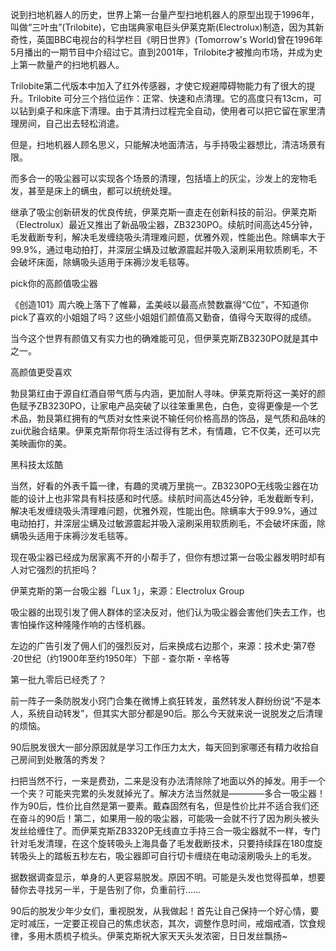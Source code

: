 说到扫地机器人的历史，世界上第一台量产型扫地机器人的原型出现于1996年，叫做“三叶虫”(Trilobite)，它由瑞典家电巨头伊莱克斯(Electrolux)制造，因为其新奇性，英国BBC电视台的科学栏目《明日世界》(Tomorrow's World)曾在1996年5月播出的一期节目中介绍过它。直到2001年，Trilobite才被推向市场，并成为史上第一款量产的扫地机器人。

Trilobite第二代版本中加入了红外传感器，才使它规避障碍物能力有了很大的提升。Trilobite 可分三个挡位运作：正常、快速和点清理。它的高度只有13cm，可以钻到桌子和床底下清理。由于其清扫过程完全自动，使用者可以把它留在家里清理房间，自己出去轻松消遣。

但是，扫地机器人顾名思义，只能解决地面清洁，与手持吸尘器想比，清洁场景有限。

而多合一的吸尘器可以实现各个场景的清理，包括墙上的灰尘，沙发上的宠物毛发，甚至是床上的螨虫，都可以统统处理。

继承了吸尘创新研发的优良传统，伊莱克斯一直走在创新科技的前沿。伊莱克斯（Electrolux）最近又推出了新品吸尘器，ZB3230PO。续航时间高达45分钟，毛发截断专利，解决毛发缠绕吸头清理难问题，优雅外观，性能出色。除螨率大于99.9%，通过电动拍打，并深层尘螨及过敏源震起并吸入滚刷采用软质刷毛，不会破坏床面，除螨吸头适用于床褥沙发毛毯等。 

pick你的高颜值吸尘器

《创造101》周六晚上落下了帷幕，孟美岐以最高点赞数赢得“C位”，不知道你pick了喜欢的小姐姐了吗？这些小姐姐们颜值高又勤奋，值得今天取得的成绩。

当今这个世界有颜值又有实力也的确难能可见，但伊莱克斯ZB3230PO就是其中之一。

高颜值更受喜欢

勃艮第红由于源自红酒自带气质与内涵，更加耐人寻味。伊莱克斯将这一美好的颜色赋予ZB3230PO，让家电产品突破了以往笨重黑色，白色，变得更像是一个艺术品，勃艮第红拥有的气质对女性来说不输任何价格高昂的饰品，是气质和品味的zui优融合结果。伊莱克斯帮你将生活过得有艺术，有情趣，它不仅美，还可以完美映画你的美。

黑科技太炫酷

当然，好看的外表千篇一律，有趣的灵魂万里挑一。ZB3230PO无线吸尘器在功能的设计上也非常具有科技感和时代感。续航时间高达45分钟，毛发截断专利，解决毛发缠绕吸头清理难问题，优雅外观，性能出色。除螨率大于99.9%，通过电动拍打，并深层尘螨及过敏源震起并吸入滚刷采用软质刷毛，不会破坏床面，除螨吸头适用于床褥沙发毛毯等。 


现在吸尘器已经成为居家离不开的小帮手了，但你有想过第一台吸尘器发明时却有人对它强烈的抗拒吗？

伊莱克斯的第一台吸尘器「Lux 1」，来源：Electrolux Group

吸尘器的出现引发了佣人群体的坚决反对，他们认为吸尘器会害他们失去工作，也害怕操作这种隆隆作响的古怪机器。

左边的广告引发了佣人们的强烈反对，后来换成右边那个，来源：技术史·第7卷·20世纪（约1900年至约1950年）下部 - 查尔斯・辛格等


第一批九零后已经秃了？

前一阵子一条防脱发小窍门合集在微博上疯狂转发，虽然转发人群纷纷说“不是本人，系统自动转发”，但其实大部分都是90后。那么今天就来说一说脱发之后清理的烦恼。

90后脱发很大一部分原因就是学习工作压力太大，每天回到家哪还有精力收拾自己房间到处散落的秀发？

扫把当然不行，一来是费劲，二来是没有办法清除除了地面以外的掉发。用手一个一个夹？可能夹完累的头发就掉光了。解决方法当然就是————多合一吸尘器！作为90后，性价比自然是第一要素。戴森固然有名，但是性价比并不适合我们还在奋斗的90后！第二，如果用一般的吸尘器，可能吸一会就不行了因为刷头被头发丝给缠住了。而伊莱克斯ZB3320P无线直立手持三合一吸尘器就不一样，专门针对毛发清理，在这个旋转吸头上海具备了毛发截断技术，只要持续踩在180度旋转吸头上的踏板五秒左右，吸尘器即可自行切卡缠绕在电动滚刷吸头上的毛发。



据数据调查显示，单身的人更容易脱发。原因不明。可能是头发也觉得孤单，想要替你去寻找另一半，于是告别了你，负重前行……

90后的脱发少年少女们，重视脱发，从我做起！首先让自己保持一个好心情，要定时减压，一定要正视自己的焦虑状态，其次，调整作息时间，戒烟戒酒，饮食规律，多用木质梳子梳头。伊莱克斯祝大家天天头发浓密，日日发丝飘扬~